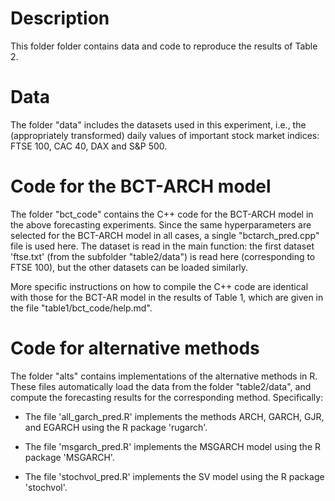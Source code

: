 # Description

This folder folder contains data and code to reproduce the results of Table 2.

# Data

The folder "data" includes the datasets used in this experiment, i.e., the (appropriately transformed) daily values of important stock market indices: FTSE 100, CAC 40, DAX and S&P 500.

# Code for the BCT-ARCH model

The folder "bct_code" contains the C++ code for the BCT-ARCH model in the above forecasting experiments. Since the same hyperparameters are selected for the BCT-ARCH model in all cases, a single "bctarch_pred.cpp" file is used here. The dataset is read in the main function: the first dataset 'ftse.txt' (from the subfolder "table2/data") is read here (corresponding to FTSE 100), but the other datasets can be loaded similarly. 

More specific instructions on how to compile the C++ code are identical with those for the BCT-AR model in the results of Table 1, which are given in the file "table1/bct_code/help.md".  

# Code for alternative methods

The folder "alts" contains implementations of the alternative methods in R. These files automatically load the data from the folder "table2/data", and compute the forecasting results for the corresponding method. Specifically:

* The file 'all_garch_pred.R' implements the methods ARCH, GARCH, GJR, and EGARCH using the R package 'rugarch'.

* The file 'msgarch_pred.R' implements the MSGARCH model using the R package 'MSGARCH'.

* The file 'stochvol_pred.R' implements the SV model using the R package 'stochvol'.



